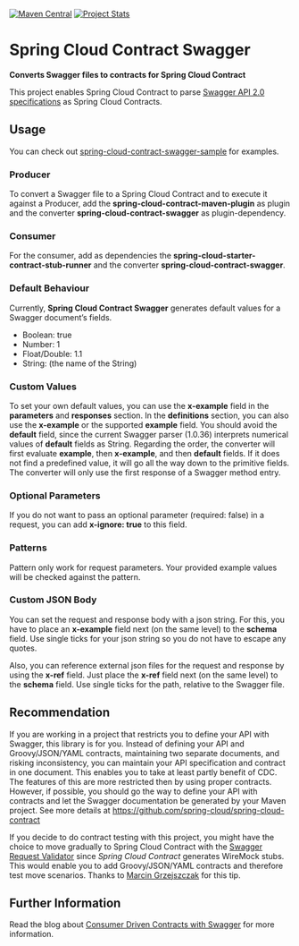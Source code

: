 [![Maven Central](https://maven-badges.herokuapp.com/maven-central/io.github.justtimki/spring-cloud-contract-swagger/badge.svg?style=plastic)](https://search.maven.org/search?q=g:io.github.justtimki%20AND%20a:spring-cloud-contract-swagger)
[![Project Stats](https://www.openhub.net/p/spring-cloud-contract-swagger-convert/widgets/project_thin_badge?format=gif&ref=Thin+badge)](https://www.openhub.net/p/spring-cloud-contract-swagger-convert)

# Spring Cloud Contract Swagger
**Converts Swagger files to contracts for Spring Cloud Contract**

This project enables Spring Cloud Contract to parse [Swagger API 2.0 specifications](https://github.com/OAI/OpenAPI-Specification/blob/master/versions/2.0.md) as Spring Cloud Contracts.

## Usage
You can check out [spring-cloud-contract-swagger-sample](https://github.com/SvenBayer/spring-cloud-contract-swagger-sample) for examples.

### Producer
To convert a Swagger file to a Spring Cloud Contract and to execute it against a Producer, add the **spring-cloud-contract-maven-plugin** as plugin and the converter **spring-cloud-contract-swagger** as plugin-dependency.

### Consumer
For the consumer, add as dependencies the **spring-cloud-starter-contract-stub-runner** and the converter **spring-cloud-contract-swagger**.

### Default Behaviour
Currently, **Spring Cloud Contract Swagger** generates default values for a Swagger document’s fields.

* Boolean: true
* Number: 1
* Float/Double: 1.1
* String: (the name of the String)

### Custom Values
To set your own default values, you can use the **x-example** field in the **parameters** and **responses** section. In the **definitions** section, you can also use the **x-example** or the supported **example** field. You should avoid the **default** field, since the current Swagger parser (1.0.36) interprets numerical values of **default** fields as String. Regarding the order, the converter will first evaluate **example**, then **x-example**, and then **default** fields. If it does not find a predefined value, it will go all the way down to the primitive fields. The converter will only use the first response of a Swagger method entry.

### Optional Parameters
If you do not want to pass an optional parameter (required: false) in a request, you can add **x-ignore: true** to this field. 

### Patterns
Pattern only work for request parameters. Your provided example values will be checked against the pattern.

### Custom JSON Body
You can set the request and response body with a json string. For this, you have to place an **x-example** field next (on the same level) to the **schema** field. Use single ticks for your json string so you do not have to escape any quotes.

Also, you can reference external json files for the request and response by using the **x-ref** field. Just place the **x-ref** field next (on the same level) to the **schema** field. Use single ticks for the path, relative to the Swagger file. 

## Recommendation
If you are working in a project that restricts you to define your API with Swagger, this library is for you. Instead of defining your API and Groovy/JSON/YAML contracts, maintaining two separate documents, and risking inconsistency, you can maintain your API specification and contract in one document. This enables you to take at least partly benefit of CDC. The features of this are more restricted then by using proper contracts. However, if possible, you should go the way to define your API with contracts and let the Swagger documentation be generated by your Maven project. See more details at https://github.com/spring-cloud/spring-cloud-contract

If you decide to do contract testing with this project, you might have the choice to move gradually to Spring Cloud Contract with the [Swagger Request Validator](https://bitbucket.org/atlassian/swagger-request-validator) since *Spring Cloud Contract* generates WireMock stubs. This would enable you to add Groovy/JSON/YAML contracts and therefore test move scenarios. Thanks to [Marcin Grzejszczak](https://github.com/marcingrzejszczak) for this tip.

## Further Information
Read the blog about [Consumer Driven Contracts with Swagger](https://svenbayer.blog/cdc-with-swagger) for more information.
